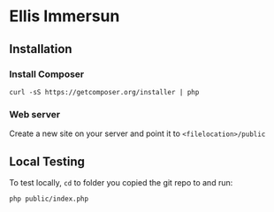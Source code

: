 # Ellis Immersun

## Installation

### Install Composer
```shell
curl -sS https://getcomposer.org/installer | php
```

### Web server
Create a new site on your server and point it to `<filelocation>/public`

## Local Testing
To test locally, `cd` to folder you copied the git repo to and run:
```shell
php public/index.php
```
